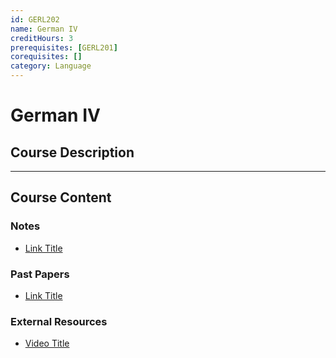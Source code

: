 ```yaml
---
id: GERL202
name: German IV
creditHours: 3
prerequisites: [GERL201]
corequisites: []
category: Language
---
```


# German IV

## Course Description
<Description>

---

## Course Content

### Notes
- [Link Title](https://link.com)

### Past Papers
- [Link Title](https://link.com)

### External Resources
- [Video Title](https://link.com)
